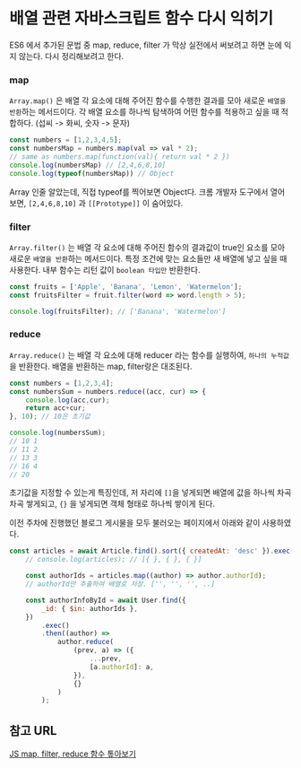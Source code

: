 # 배열 관련 자바스크립트 함수 다시 익히기
ES6 에서 추가된 문법 중 map, reduce, filter 가 막상 실전에서 써보려고 하면 눈에 익지 않는다. 다시 정리해보려고 한다.

### map
`Array.map()` 은 배열 각 요소에 대해 주어진 함수를 수행한 결과를 모아 새로운 `배열을 반환`하는 메서드이다. 각 배열 요소를 하나씩 탐색하여 어떤 함수를 적용하고 싶을 때 적합하다. (섭씨 -> 화씨, 숫자 -> 문자)

```javascript
const numbers = [1,2,3,4,5];
const numbersMap = numbers.map(val => val * 2);
// same as numbers.map(function(val){ return val * 2 })
console.log(numbersMap) // [2,4,6,8,10]
console.log(typeof(numbersMap)) // Object
```

Array 인줄 알았는데, 직접 typeof를 찍어보면 Object다. 크롬 개발자 도구에서 열어보면, `[2,4,6,8,10]` 과 `[[Prototype]]` 이 숨어있다.

### filter
`Array.filter()` 는 배열 각 요소에 대해 주어진 함수의 결과값이 true인 요소를 모아 새로운 `배열을 반환`하는 메서드이다. 특정 조건에 맞는 요소들만 새 배열에 넣고 싶을 때 사용한다. 내부 함수는 리턴 값이 `boolean 타입만` 반환한다.

```javascript
const fruits = ['Apple', 'Banana', 'Lemon', 'Watermelon'];
const fruitsFilter = fruit.filter(word => word.length > 5);

console.log(fruitsFilter); // ['Banana', 'Watermelon']
```

### reduce
`Array.reduce()` 는 배열 각 요소에 대해 reducer 라는 함수를 실행하여, `하나의 누적값`을 반환한다. 배열을 반환하는 map, filter랑은 대조된다.

```javascript
const numbers = [1,2,3,4];
const numbersSum = numbers.reduce((acc, cur) => {
    console.log(acc,cur);
    return acc+cur;
}, 10); // 10은 초기값

console.log(numbersSum);
// 10 1
// 11 2
// 13 3
// 16 4
// 20
```

초기값을 지정할 수 있는게 특징인데, 저 자리에 `[]`을 넣게되면 배열에 값을 하나씩 차곡차곡 쌓게되고, `{}` 을 넣게되면 객체 형태로 하나씩 쌓이게 된다.

이전 주차에 진행했던 블로그 게시물을 모두 불러오는 페이지에서 아래와 같이 사용하였다.

```javascript
const articles = await Article.find().sort({ createdAt: 'desc' }).exec();
    // console.log(articles); // [{ }, { }, { }]

    const authorIds = articles.map((author) => author.authorId); 
    // authorId만 추출하여 배열로 저장. ['', '', '', ..]

    const authorInfoById = await User.find({
        _id: { $in: authorIds },
    })
        .exec()
        .then((author) =>
            author.reduce(
                (prev, a) => ({
                    ...prev,
                    [a.authorId]: a,
                }),
                {}
            )
        );
```

## 참고 URL
[JS map, filter, reduce 함수 톺아보기](https://brunch.co.kr/@swimjiy/15)